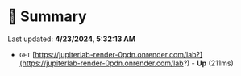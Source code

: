 # 📖 Summary
Last updated: **4/23/2024, 5:32:13 AM**

- `GET` [https://jupiterlab-render-0pdn.onrender.com/lab?](https://jupiterlab-render-0pdn.onrender.com/lab?) - **Up** (211ms)
